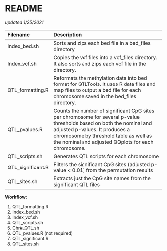 # README 
*updated 1/25/2021*

| **Filename**		| **Description** |
|:----------------------|:----------------|
| Index_bed.sh		| Sorts and zips each bed file in a bed_files directory |
| Index_vcf.sh		| Copies the vcf files into a vcf_files directory. It also sorts and zips each vcf file in the directory. |
| QTL_formatting.R	| Reformats the methylation data into bed format for QTLTools. It uses R data files and map files to output a bed file for each chromosome saved in the bed_files directory. |
| QTL_pvalues.R		| Counts the number of significant CpG sites per chromosome for several p-value thresholds based on both the nominal and adjusted p-values. It produces a chromosome by threshold table as well as the nominal and adjusted QQplots for each chromosome. |
| QTL_scripts.sh	| Generates QTL scripts for each chromosome |
| QTL_significant.R	| Filters the significant CpG sites (adjusted p-value < 0.01) from the permutation results |	   	
| QTL_sites.sh		| Extracts just the CpG site names from the significant QTL files |

**Workflow:**
1) QTL_formatting.R
2) Index_bed.sh
3) Index_vcf.sh
4) QTL_scripts.sh
5) Chr#_QTL.sh 
6) QTL_pvalues.R (not required)
7) QTL_significant.R
8) QTL_sites.sh